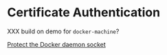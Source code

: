 # Certificate Authentication

XXX build on demo for `docker-machine`?

[Protect the Docker daemon socket](https://docs.docker.com/engine/security/https/)